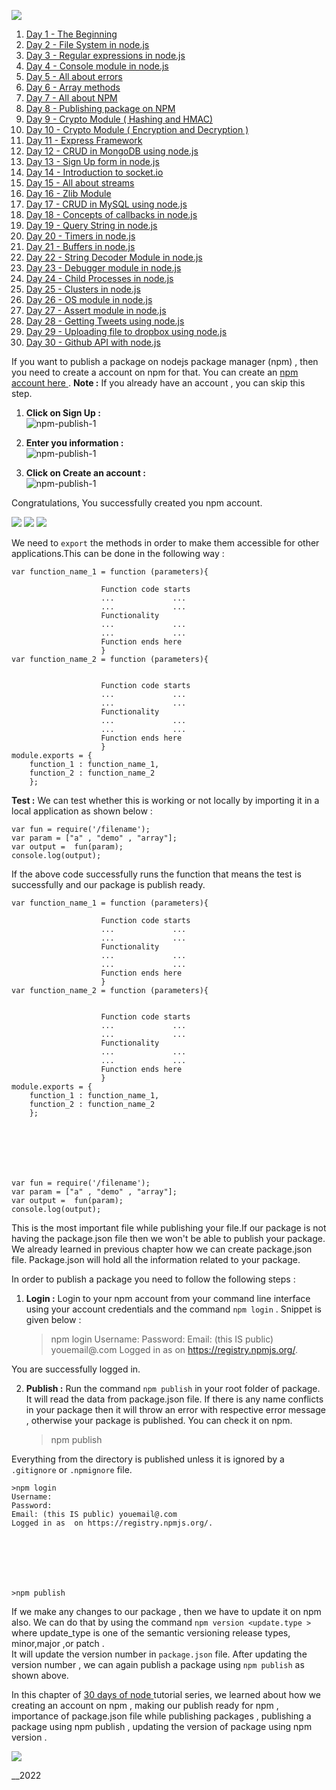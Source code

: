![](https://www..com/nodejs-tutorial-day8-publishing-on-npm.htmlassets/img/logo.png)

1. [ Day 1 - The Beginning ](nodejs-tutorial-day1-thebeginning.html)
2. [ Day 2 - File System in node.js ](nodejs-tutorial-day2-filesystem.html)
3. [ Day 3 - Regular expressions in node.js ](nodejs-tutorial-day3-regular-expressions.html)
4. [ Day 4 - Console module in node.js ](nodejs-tutorial-day4-console-module.html)
5. [ Day 5 - All about errors ](nodejs-tutorial-day5-all-about-errors.html)
6. [ Day 6 - Array methods](nodejs-tutorial-day6-array-methods.html)
7. [ Day 7 - All about NPM](nodejs-tutorial-day7-all-about-npm.html)
8. [ Day 8 - Publishing package on NPM ](nodejs-tutorial-day8-publishing-on-npm.html)
9. [ Day 9 - Crypto Module ( Hashing and HMAC)](nodejs-tutorial-day9-crypto-module.html)
10. [ Day 10 - Crypto Module ( Encryption and Decryption ) ](nodejs-tutorial-day10-crypto-module-symmetric-asymmetric-encryption-decryption.html)
11. [ Day 11 - Express Framework ](nodejs-tutorial-day11-express-framework.html)
12. [ Day 12 - CRUD in MongoDB using node.js ](nodejs-tutorial-day12-crud-in-mongodb.html)
13. [ Day 13 - Sign Up form in node.js ](nodejs-tutorial-day13-signup-using-nodejs-express-mongodb.html)
14. [ Day 14 - Introduction to socket.io ](nodejs-tutorial-day14-introduction-to-socket-io.html)
15. [ Day 15 - All about streams ](nodejs-tutorial-day15-all-about-streams.html)
16. [ Day 16 - Zlib Module ](nodejs-tutorial-day16-zlib-module.html)
17. [ Day 17 - CRUD in MySQL using node.js ](nodejs-tutorial-day17-crud-in-mysql.html)
18. [ Day 18 - Concepts of callbacks in node.js ](nodejs-tutorial-day18-callbacks.html)
19. [ Day 19 - Query String in node.js ](nodejs-tutorial-day19-query-string.html)
20. [ Day 20 - Timers in node.js ](nodejs-tutorial-day20-timers.html)
21. [ Day 21 - Buffers in node.js](nodejs-tutorial-day21-buffers.html)
22. [ Day 22 - String Decoder Module in node.js ](nodejs-tutorial-day22-string-decoder.html)
23. [ Day 23 - Debugger module in node.js ](nodejs-tutorial-day23-debuggers.html)
24. [ Day 24 - Child Processes in node.js ](nodejs-tutorial-day24-child-processes.html)
25. [ Day 25 - Clusters in node.js ](nodejs-tutorial-day25-clusters.html)
26. [ Day 26 - OS module in node.js ](nodejs-tutorial-day26-os-module.html)
27. [ Day 27 - Assert module in node.js ](nodejs-tutorial-day27-assert.html)
28. [ Day 28 - Getting Tweets using node.js ](nodejs-tutorial-day28-getting-tweets-using-nodejs.html)
29. [ Day 29 - Uploading file to dropbox using node.js ](nodejs-tutorial-day29-uploading-files-dropbox.html)
30. [ Day 30 - Github API with node.js ](nodejs-tutorial-day30-github-api-with-node.html)

If you want to publish a package on nodejs package manager (npm) , then you
need to create a account on npm for that. You can create an [ npm account here
](https://www.npmjs.com/) . **Note :** If you already have an account , you
can skip this step.

1. **Click on Sign Up :**  
   ![npm-publish-1](assets/img/npm-publish-01.png)

2. **Enter you information :**  
   ![npm-publish-1](assets/img/npm-publish-02.png)

3. **Click on Create an account :**  
   ![npm-publish-1](assets/img/npm-publish-03.png)

Congratulations, You successfully created you npm account.

![](https://www..com/nodejs-tutorial-day8-publishing-on-npm.htmlassets/img/npm-publish-01.png)
![](https://www..com/nodejs-tutorial-day8-publishing-on-npm.htmlassets/img/npm-publish-02.png)
![](https://www..com/nodejs-tutorial-day8-publishing-on-npm.htmlassets/img/npm-publish-03.png)

We need to `export` the methods in order to make them accessible for other
applications.This can be done in the following way :

    var function_name_1 = function (parameters){

    					Function code starts
    					...				...
    					...				...
    					Functionality
    					...  			...
    					...				...
    					Function ends here
    					}
    var function_name_2 = function (parameters){


    					Function code starts
    					...				...
    					...				...
    					Functionality
    					...  			...
    					...				...
    					Function ends here
    					}
    module.exports = {
    	function_1 : function_name_1,
    	function_2 : function_name_2
    	};



**Test :** We can test whether this is working or not locally by importing it
in a local application as shown below :

    var fun = require('/filename');
    var param = ["a" , "demo" , "array"];
    var output =  fun(param);
    console.log(output);




If the above code successfully runs the function that means the test is
successfully and our package is publish ready.

    var function_name_1 = function (parameters){

    					Function code starts
    					...				...
    					...				...
    					Functionality
    					...  			...
    					...				...
    					Function ends here
    					}
    var function_name_2 = function (parameters){


    					Function code starts
    					...				...
    					...				...
    					Functionality
    					...  			...
    					...				...
    					Function ends here
    					}
    module.exports = {
    	function_1 : function_name_1,
    	function_2 : function_name_2
    	};







    var fun = require('/filename');
    var param = ["a" , "demo" , "array"];
    var output =  fun(param);
    console.log(output);




This is the most important file while publishing your file.If our package is
not having the package.json file then we won't be able to publish your
package. We already learned in previous chapter how we can create package.json
file. Package.json will hold all the information related to your package.

In order to publish a package you need to follow the following steps :

1. **Login :** Login to your npm account from your command line interface using your account credentials and the command `npm login` . Snippet is given below :


    >npm login
    Username:
    Password:
    Email: (this IS public) youemail@.com
    Logged in as  on https://registry.npmjs.org/.



You are successfully logged in.

2. **Publish :** Run the command `npm publish` in your root folder of package. It will read the data from package.json file. If there is any name conflicts in your package then it will throw an error with respective error message , otherwise your package is published. You can check it on npm.


    >npm publish



Everything from the directory is published unless it is ignored by a `.gitignore` or `.npmignore` file.

    >npm login
    Username:
    Password:
    Email: (this IS public) youemail@.com
    Logged in as  on https://registry.npmjs.org/.







    >npm publish



If we make any changes to our package , then we have to update it on npm also.
We can do that by using the command `npm version <update.type >` where
update_type is one of the semantic versioning release types, minor,major ,or
patch .  
It will update the version number in `package.json` file. After updating the
version number , we can again publish a package using `npm publish` as shown
above.

In this chapter of [ 30 days of node ](30-days-of-node.html) tutorial series,
we learned about how we creating an account on npm , making our publish ready
for npm , importance of package.json file while publishing packages ,
publishing a package using npm publish , updating the version of package using
npm version .

![](https://www..com/nodejs-tutorial-day8-publishing-on-npm.htmlassets/img/logo.png)

\_\_2022[ ](index.html)
